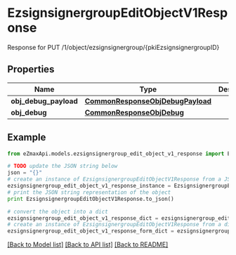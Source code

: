 # EzsignsignergroupEditObjectV1Response

Response for PUT /1/object/ezsignsignergroup/{pkiEzsignsignergroupID}

## Properties
Name | Type | Description | Notes
------------ | ------------- | ------------- | -------------
**obj_debug_payload** | [**CommonResponseObjDebugPayload**](CommonResponseObjDebugPayload.md) |  | 
**obj_debug** | [**CommonResponseObjDebug**](CommonResponseObjDebug.md) |  | [optional] 

## Example

```python
from eZmaxApi.models.ezsignsignergroup_edit_object_v1_response import EzsignsignergroupEditObjectV1Response

# TODO update the JSON string below
json = "{}"
# create an instance of EzsignsignergroupEditObjectV1Response from a JSON string
ezsignsignergroup_edit_object_v1_response_instance = EzsignsignergroupEditObjectV1Response.from_json(json)
# print the JSON string representation of the object
print EzsignsignergroupEditObjectV1Response.to_json()

# convert the object into a dict
ezsignsignergroup_edit_object_v1_response_dict = ezsignsignergroup_edit_object_v1_response_instance.to_dict()
# create an instance of EzsignsignergroupEditObjectV1Response from a dict
ezsignsignergroup_edit_object_v1_response_form_dict = ezsignsignergroup_edit_object_v1_response.from_dict(ezsignsignergroup_edit_object_v1_response_dict)
```
[[Back to Model list]](../README.md#documentation-for-models) [[Back to API list]](../README.md#documentation-for-api-endpoints) [[Back to README]](../README.md)



